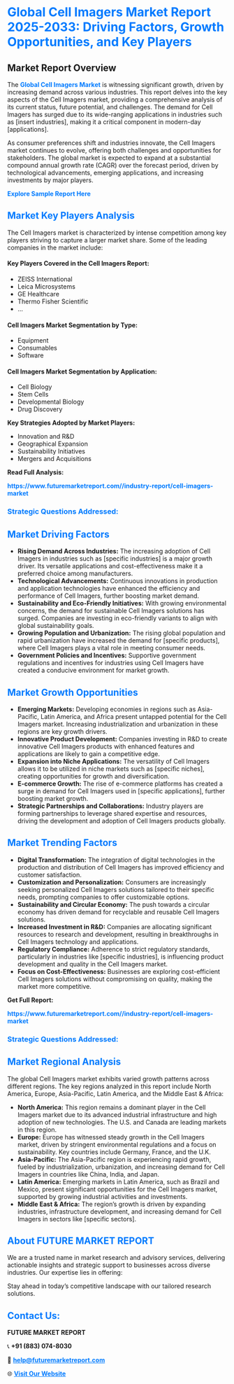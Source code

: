 <h1 style="color: #007BFF;">Global Cell Imagers Market Report 2025-2033: Driving Factors, Growth Opportunities, and Key Players</h1>

<section id="overview">
<h2>Market Report Overview</h2>
<p>The <a href="https://www.futuremarketreport.com//industry-report/cell-imagers-market" style="color: #007BFF; text-decoration: none;"><strong>Global Cell Imagers Market</strong></a> is witnessing significant growth, driven by increasing demand across various industries. This report delves into the key aspects of the Cell Imagers market, providing a comprehensive analysis of its current status, future potential, and challenges. The demand for Cell Imagers has surged due to its wide-ranging applications in industries such as [insert industries], making it a critical component in modern-day [applications].</p>
<p>As consumer preferences shift and industries innovate, the Cell Imagers market continues to evolve, offering both challenges and opportunities for stakeholders. The global market is expected to expand at a substantial compound annual growth rate (CAGR) over the forecast period, driven by technological advancements, emerging applications, and increasing investments by major players.</p>
</section>

<section id="overview">
<p><a href="https://www.futuremarketreport.com//request-sample/reportId=64140" style="color: #007BFF; text-decoration: none;"><strong>Explore Sample Report Here</strong></a></p>
</section>

<section id="key-players">
<h2 style="color: #007BFF;">Market Key Players Analysis</h2>
<p>The Cell Imagers market is characterized by intense competition among key players striving to capture a larger market share. Some of the leading companies in the market include:</p>
<h4>Key Players Covered in the Cell Imagers Report:</h4>
<ul><li>ZEISS International</li><li>Leica Microsystems</li><li>GE Healthcare</li><li>Thermo Fisher Scientific</li><li>...</li></ul>
<h4>Cell Imagers Market Segmentation by Type:</h4>
<ul><li>Equipment</li><li>Consumables</li><li>Software</li></ul>

<h4>Cell Imagers Market Segmentation by Application:</h4>
<ul><li>Cell Biology</li><li>Stem Cells</li><li>Developmental Biology</li><li>Drug Discovery</li></ul>
<p><strong>Key Strategies Adopted by Market Players:</strong></p>
<ul>
<li>Innovation and R&D</li>
<li>Geographical Expansion</li>
<li>Sustainability Initiatives</li>
<li>Mergers and Acquisitions</li>
</ul>
</section>

<section>
<p><strong>Read Full Analysis: </strong></p><a href="https://www.futuremarketreport.com//industry-report/cell-imagers-market" style="color: #007BFF; text-decoration: none;"><strong>https://www.futuremarketreport.com//industry-report/cell-imagers-market</strong></a>
<h3 style="color: #007BFF;">Strategic Questions Addressed:</h3>
</section>

<section id="driving-factors">
<h2 style="color: #007BFF;">Market Driving Factors</h2>
<ul>
<li><strong>Rising Demand Across Industries:</strong> The increasing adoption of Cell Imagers in industries such as [specific industries] is a major growth driver. Its versatile applications and cost-effectiveness make it a preferred choice among manufacturers.</li>
<li><strong>Technological Advancements:</strong> Continuous innovations in production and application technologies have enhanced the efficiency and performance of Cell Imagers, further boosting market demand.</li>
<li><strong>Sustainability and Eco-Friendly Initiatives:</strong> With growing environmental concerns, the demand for sustainable Cell Imagers solutions has surged. Companies are investing in eco-friendly variants to align with global sustainability goals.</li>
<li><strong>Growing Population and Urbanization:</strong> The rising global population and rapid urbanization have increased the demand for [specific products], where Cell Imagers plays a vital role in meeting consumer needs.</li>
<li><strong>Government Policies and Incentives:</strong> Supportive government regulations and incentives for industries using Cell Imagers have created a conducive environment for market growth.</li>
</ul>
</section>

<section id="growth-opportunities">
<h2 style="color: #007BFF;">Market Growth Opportunities</h2>
<ul>
<li><strong>Emerging Markets:</strong> Developing economies in regions such as Asia-Pacific, Latin America, and Africa present untapped potential for the Cell Imagers market. Increasing industrialization and urbanization in these regions are key growth drivers.</li>
<li><strong>Innovative Product Development:</strong> Companies investing in R&D to create innovative Cell Imagers products with enhanced features and applications are likely to gain a competitive edge.</li>
<li><strong>Expansion into Niche Applications:</strong> The versatility of Cell Imagers allows it to be utilized in niche markets such as [specific niches], creating opportunities for growth and diversification.</li>
<li><strong>E-commerce Growth:</strong> The rise of e-commerce platforms has created a surge in demand for Cell Imagers used in [specific applications], further boosting market growth.</li>
<li><strong>Strategic Partnerships and Collaborations:</strong> Industry players are forming partnerships to leverage shared expertise and resources, driving the development and adoption of Cell Imagers products globally.</li>
</ul>
</section>

<section id="trending-factors">
<h2 style="color: #007BFF;">Market Trending Factors</h2>
<ul>
<li><strong>Digital Transformation:</strong> The integration of digital technologies in the production and distribution of Cell Imagers has improved efficiency and customer satisfaction.</li>
<li><strong>Customization and Personalization:</strong> Consumers are increasingly seeking personalized Cell Imagers solutions tailored to their specific needs, prompting companies to offer customizable options.</li>
<li><strong>Sustainability and Circular Economy:</strong> The push towards a circular economy has driven demand for recyclable and reusable Cell Imagers solutions.</li>
<li><strong>Increased Investment in R&D:</strong> Companies are allocating significant resources to research and development, resulting in breakthroughs in Cell Imagers technology and applications.</li>
<li><strong>Regulatory Compliance:</strong> Adherence to strict regulatory standards, particularly in industries like [specific industries], is influencing product development and quality in the Cell Imagers market.</li>
<li><strong>Focus on Cost-Effectiveness:</strong> Businesses are exploring cost-efficient Cell Imagers solutions without compromising on quality, making the market more competitive.</li>
</ul>
</section>

<section>
<p><strong>Get Full Report: </strong></p><a href="https://www.futuremarketreport.com//industry-report/cell-imagers-market" style="color: #007BFF; text-decoration: none;"><strong>https://www.futuremarketreport.com//industry-report/cell-imagers-market</strong></a>
<h3 style="color: #007BFF;">Strategic Questions Addressed:</h3>
</section>


<section id="regional-analysis">
<h2 style="color: #007BFF;">Market Regional Analysis</h2>
<p>The global Cell Imagers market exhibits varied growth patterns across different regions. The key regions analyzed in this report include North America, Europe, Asia-Pacific, Latin America, and the Middle East & Africa:</p>
<ul>
<li><strong>North America:</strong> This region remains a dominant player in the Cell Imagers market due to its advanced industrial infrastructure and high adoption of new technologies. The U.S. and Canada are leading markets in this region.</li>
<li><strong>Europe:</strong> Europe has witnessed steady growth in the Cell Imagers market, driven by stringent environmental regulations and a focus on sustainability. Key countries include Germany, France, and the U.K.</li>
<li><strong>Asia-Pacific:</strong> The Asia-Pacific region is experiencing rapid growth, fueled by industrialization, urbanization, and increasing demand for Cell Imagers in countries like China, India, and Japan.</li>
<li><strong>Latin America:</strong> Emerging markets in Latin America, such as Brazil and Mexico, present significant opportunities for the Cell Imagers market, supported by growing industrial activities and investments.</li>
<li><strong>Middle East & Africa:</strong> The region’s growth is driven by expanding industries, infrastructure development, and increasing demand for Cell Imagers in sectors like [specific sectors].</li>
</ul>
</section>

<footer>
<h2 style="color: #007BFF;">About FUTURE MARKET REPORT</h2>
<p>We are a trusted name in market research and advisory services, delivering actionable insights and strategic support to businesses across diverse industries. Our expertise lies in offering:</p>

<p>Stay ahead in today’s competitive landscape with our tailored research solutions.</p>

<h2 style="color: #007BFF;">Contact Us:</h2>
<p><strong>FUTURE MARKET REPORT</strong></p>
<p>📞 <strong>+91 (883) 074-8030</strong></p>
<p>📧 <strong><a href="mailto:help@futuremarketreport.com" style="color: #007BFF;">help@futuremarketreport.com</a></strong></p>
<p>🌐 <strong><a href="https://www.futuremarketreport.com/" style="color: #007BFF;">Visit Our Website</a></strong></p>
</footer>